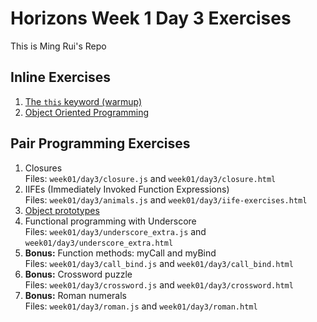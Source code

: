 # Horizons Week 1 Day 3 Exercises
This is Ming Rui's Repo

## Inline Exercises

1. [The `this` keyword (warmup)](this.md)
1. [Object Oriented Programming](oop.md)

## Pair Programming Exercises

1. Closures<br>
   Files: `week01/day3/closure.js` and `week01/day3/closure.html`
1. IIFEs (Immediately Invoked Function Expressions) <br>
   Files: `week01/day3/animals.js` and `week01/day3/iife-exercises.html`
1. [Object prototypes](prototypes.md)
1. Functional programming with Underscore <br>
   Files: `week01/day3/underscore_extra.js` and `week01/day3/underscore_extra.html`
1. **Bonus:** Function methods: myCall and myBind <br>
   Files: `week01/day3/call_bind.js` and `week01/day3/call_bind.html`
1. **Bonus:** Crossword puzzle <br>
   Files: `week01/day3/crossword.js` and `week01/day3/crossword.html`
1. **Bonus:** Roman numerals <br>
   Files: `week01/day3/roman.js` and `week01/day3/roman.html`
